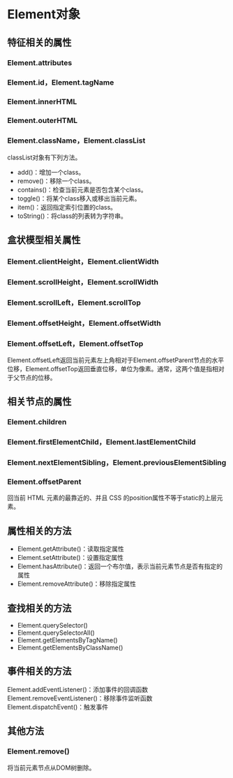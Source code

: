 # Element对象

## 特征相关的属性

### Element.attributes

### Element.id，Element.tagName

### Element.innerHTML

### Element.outerHTML

### Element.className，Element.classList

classList对象有下列方法。

- add()：增加一个class。
- remove()：移除一个class。
- contains()：检查当前元素是否包含某个class。
- toggle()：将某个class移入或移出当前元素。
- item()：返回指定索引位置的class。
- toString()：将class的列表转为字符串。

## 盒状模型相关属性
### Element.clientHeight，Element.clientWidth

### Element.scrollHeight，Element.scrollWidth

### Element.scrollLeft，Element.scrollTop

### Element.offsetHeight，Element.offsetWidth

### Element.offsetLeft，Element.offsetTop
Element.offsetLeft返回当前元素左上角相对于Element.offsetParent节点的水平位移，Element.offsetTop返回垂直位移，单位为像素。通常，这两个值是指相对于父节点的位移。

## 相关节点的属性
### Element.children

### Element.firstElementChild，Element.lastElementChild

### Element.nextElementSibling，Element.previousElementSibling

### Element.offsetParent
回当前 HTML 元素的最靠近的、并且 CSS 的position属性不等于static的上层元素。

## 属性相关的方法

- Element.getAttribute()：读取指定属性
- Element.setAttribute()：设置指定属性
- Element.hasAttribute()：返回一个布尔值，表示当前元素节点是否有指定的属性
- Element.removeAttribute()：移除指定属性

## 查找相关的方法

- Element.querySelector()
- Element.querySelectorAll()
- Element.getElementsByTagName()
- Element.getElementsByClassName()

## 事件相关的方法

Element.addEventListener()：添加事件的回调函数
Element.removeEventListener()：移除事件监听函数
Element.dispatchEvent()：触发事件

## 其他方法

### Element.remove()
将当前元素节点从DOM树删除。